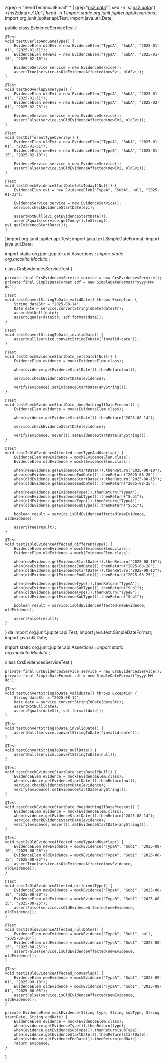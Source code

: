 
zgrep -i "SendTechnicalEmail" * | grep "<ns2:data>" | sed -n 's/.*<ns2:data>\(.*\)<\/ns2:data>.*/\1/p' | head -n 1
import static org.junit.jupiter.api.Assertions.*;
import org.junit.jupiter.api.Test;
import java.util.Date;

public class EvidenceServiceTest {

    @Test
    void testOverlapAndSameType() {
        EvidenceElen oldEvi = new EvidenceElen("TypeA", "SubA", "2025-01-01", "2025-01-31");
        EvidenceElen newEvi = new EvidenceElen("TypeA", "SubA", "2025-01-15", "2025-02-10");

        EvidenceService service = new EvidenceService();
        assertTrue(service.isOldEvidenceAffected(newEvi, oldEvi));
    }

    @Test
    void testNoOverlapSameType() {
        EvidenceElen oldEvi = new EvidenceElen("TypeA", "SubA", "2025-01-01", "2025-01-31");
        EvidenceElen newEvi = new EvidenceElen("TypeA", "SubA", "2025-02-01", "2025-02-28");

        EvidenceService service = new EvidenceService();
        assertFalse(service.isOldEvidenceAffected(newEvi, oldEvi));
    }

    @Test
    void testDifferentTypeOverlap() {
        EvidenceElen oldEvi = new EvidenceElen("TypeA", "SubA", "2025-01-01", "2025-01-31");
        EvidenceElen newEvi = new EvidenceElen("TypeB", "SubA", "2025-01-15", "2025-02-10");

        EvidenceService service = new EvidenceService();
        assertFalse(service.isOldEvidenceAffected(newEvi, oldEvi));
    }

    @Test
    void testCheckEvidenceStartDateSetsTodayIfNull() {
        EvidenceElen evi = new EvidenceElen("TypeA", "SubA", null, "2025-01-31");

        EvidenceService service = new EvidenceService();
        service.checkEvidenceStartDate(evi);

        assertNotNull(evi.getEvidenceStartDate());
        assertEquals(service.getToday().toString(), evi.getEvidenceStartDate());
    }
}import org.junit.jupiter.api.Test;
import java.text.SimpleDateFormat;
import java.util.Date;

import static org.junit.jupiter.api.Assertions.*;
import static org.mockito.Mockito.*;

class CrsEvidencesServiceTest {

    private final CrsEvidencesService service = new CrsEvidencesService();
    private final SimpleDateFormat sdf = new SimpleDateFormat("yyyy-MM-dd");

    @Test
    void testConvertStringToDate_validDate() throws Exception {
        String dateStr = "2025-08-14";
        Date date = service.convertStringToDate(dateStr);
        assertNotNull(date);
        assertEquals(dateStr, sdf.format(date));
    }

    @Test
    void testConvertStringToDate_invalidDate() {
        assertNull(service.convertStringToDate("invalid-date"));
    }

    @Test
    void testCheckEvidenceStartDate_setsDateIfNull() {
        EvidenceElem evidence = mock(EvidenceElem.class);

        when(evidence.getEvidenceStartDate()).thenReturn(null);

        service.checkEvidenceStartDate(evidence);

        verify(evidence).setEvidenceStartDate(anyString());
    }

    @Test
    void testCheckEvidenceStartDate_doesNothingIfDatePresent() {
        EvidenceElem evidence = mock(EvidenceElem.class);

        when(evidence.getEvidenceStartDate()).thenReturn("2025-08-14");

        service.checkEvidenceStartDate(evidence);

        verify(evidence, never()).setEvidenceStartDate(anyString());
    }

    @Test
    void testIsOldEvidenceAffected_sameTypeAndOverlap() {
        EvidenceElem newEvidence = mock(EvidenceElem.class);
        EvidenceElem oldEvidence = mock(EvidenceElem.class);

        when(newEvidence.getEvidenceStartDate()).thenReturn("2025-08-10");
        when(newEvidence.getEvidenceEndDate()).thenReturn("2025-08-20");
        when(oldEvidence.getEvidenceStartDate()).thenReturn("2025-08-15");
        when(oldEvidence.getEvidenceEndDate()).thenReturn("2025-08-25");

        when(newEvidence.getEvidenceType()).thenReturn("TypeA");
        when(newEvidence.getEvidenceSubType()).thenReturn("Sub1");
        when(oldEvidence.getEvidenceType()).thenReturn("TypeA");
        when(oldEvidence.getEvidenceSubType()).thenReturn("Sub1");

        boolean result = service.isOldEvidenceAffected(newEvidence, oldEvidence);

        assertTrue(result);
    }

    @Test
    void testIsOldEvidenceAffected_differentType() {
        EvidenceElem newEvidence = mock(EvidenceElem.class);
        EvidenceElem oldEvidence = mock(EvidenceElem.class);

        when(newEvidence.getEvidenceStartDate()).thenReturn("2025-08-10");
        when(newEvidence.getEvidenceEndDate()).thenReturn("2025-08-20");
        when(oldEvidence.getEvidenceStartDate()).thenReturn("2025-08-15");
        when(oldEvidence.getEvidenceEndDate()).thenReturn("2025-08-25");

        when(newEvidence.getEvidenceType()).thenReturn("TypeA");
        when(newEvidence.getEvidenceSubType()).thenReturn("Sub1");
        when(oldEvidence.getEvidenceType()).thenReturn("TypeB");
        when(oldEvidence.getEvidenceSubType()).thenReturn("Sub1");

        boolean result = service.isOldEvidenceAffected(newEvidence, oldEvidence);

        assertFalse(result);
    }
}
da
import org.junit.jupiter.api.Test;
import java.text.SimpleDateFormat;
import java.util.Date;

import static org.junit.jupiter.api.Assertions.*;
import static org.mockito.Mockito.*;

class CrsEvidencesServiceTest {

    private final CrsEvidencesService service = new CrsEvidencesService();
    private final SimpleDateFormat sdf = new SimpleDateFormat("yyyy-MM-dd");

    @Test
    void testConvertStringToDate_validDate() throws Exception {
        String dateStr = "2025-08-14";
        Date date = service.convertStringToDate(dateStr);
        assertNotNull(date);
        assertEquals(dateStr, sdf.format(date));
    }

    @Test
    void testConvertStringToDate_invalidDate() {
        assertNull(service.convertStringToDate("invalid-date"));
    }

    @Test
    void testConvertStringToDate_nullDate() {
        assertNull(service.convertStringToDate(null));
    }

    @Test
    void testCheckEvidenceStartDate_setsDateIfNull() {
        EvidenceElem evidence = mock(EvidenceElem.class);
        when(evidence.getEvidenceStartDate()).thenReturn(null);
        service.checkEvidenceStartDate(evidence);
        verify(evidence).setEvidenceStartDate(anyString());
    }

    @Test
    void testCheckEvidenceStartDate_doesNothingIfDatePresent() {
        EvidenceElem evidence = mock(EvidenceElem.class);
        when(evidence.getEvidenceStartDate()).thenReturn("2025-08-14");
        service.checkEvidenceStartDate(evidence);
        verify(evidence, never()).setEvidenceStartDate(anyString());
    }

    @Test
    void testIsOldEvidenceAffected_sameTypeAndOverlap() {
        EvidenceElem newEvidence = mockEvidence("TypeA", "Sub1", "2025-08-10", "2025-08-20");
        EvidenceElem oldEvidence = mockEvidence("TypeA", "Sub1", "2025-08-15", "2025-08-25");
        assertTrue(service.isOldEvidenceAffected(newEvidence, oldEvidence));
    }

    @Test
    void testIsOldEvidenceAffected_differentType() {
        EvidenceElem newEvidence = mockEvidence("TypeA", "Sub1", "2025-08-10", "2025-08-20");
        EvidenceElem oldEvidence = mockEvidence("TypeB", "Sub1", "2025-08-15", "2025-08-25");
        assertFalse(service.isOldEvidenceAffected(newEvidence, oldEvidence));
    }

    @Test
    void testIsOldEvidenceAffected_nullDates() {
        EvidenceElem newEvidence = mockEvidence("TypeA", "Sub1", null, "2025-08-20");
        EvidenceElem oldEvidence = mockEvidence("TypeA", "Sub1", "2025-08-15", "2025-08-25");
        assertFalse(service.isOldEvidenceAffected(newEvidence, oldEvidence));
    }

    @Test
    void testIsOldEvidenceAffected_noOverlap() {
        EvidenceElem newEvidence = mockEvidence("TypeA", "Sub1", "2025-09-01", "2025-09-10");
        EvidenceElem oldEvidence = mockEvidence("TypeA", "Sub1", "2025-08-01", "2025-08-05");
        assertFalse(service.isOldEvidenceAffected(newEvidence, oldEvidence));
    }

    private EvidenceElem mockEvidence(String type, String subType, String startDate, String endDate) {
        EvidenceElem evidence = mock(EvidenceElem.class);
        when(evidence.getEvidenceType()).thenReturn(type);
        when(evidence.getEvidenceSubType()).thenReturn(subType);
        when(evidence.getEvidenceStartDate()).thenReturn(startDate);
        when(evidence.getEvidenceEndDate()).thenReturn(endDate);
        return evidence;
    }
}



